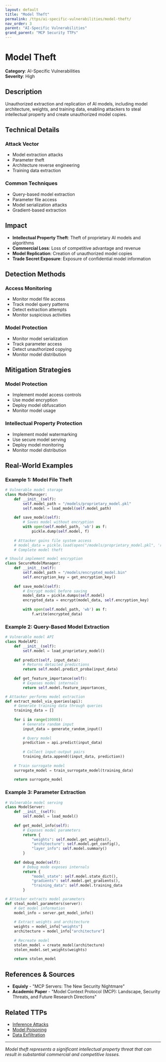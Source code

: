 ```yaml
---
layout: default
title: "Model Theft"
permalink: /ttps/ai-specific-vulnerabilities/model-theft/
nav_order: 3
parent: "AI-Specific Vulnerabilities"
grand_parent: "MCP Security TTPs"
---
```


# Model Theft

**Category**: AI-Specific Vulnerabilities  
**Severity**: High  

## Description

Unauthorized extraction and replication of AI models, including model architecture, weights, and training data, enabling attackers to steal intellectual property and create unauthorized model copies.

## Technical Details

### Attack Vector
- Model extraction attacks
- Parameter theft
- Architecture reverse engineering
- Training data extraction

### Common Techniques
- Query-based model extraction
- Parameter file access
- Model serialization attacks
- Gradient-based extraction

## Impact

- **Intellectual Property Theft**: Theft of proprietary AI models and algorithms
- **Commercial Loss**: Loss of competitive advantage and revenue
- **Model Replication**: Creation of unauthorized model copies
- **Trade Secret Exposure**: Exposure of confidential model information

## Detection Methods

### Access Monitoring
- Monitor model file access
- Track model query patterns
- Detect extraction attempts
- Monitor suspicious activities

### Model Protection
- Monitor model serialization
- Track parameter access
- Detect unauthorized copying
- Monitor model distribution

## Mitigation Strategies

### Model Protection
- Implement model access controls
- Use model encryption
- Deploy model obfuscation
- Monitor model usage

### Intellectual Property Protection
- Implement model watermarking
- Use secure model serving
- Deploy model monitoring
- Monitor model distribution

## Real-World Examples

### Example 1: Model File Theft
```python
# Vulnerable model storage
class ModelManager:
    def __init__(self):
        self.model_path = "/models/proprietary_model.pkl"
        self.model = load_model(self.model_path)
    
    def save_model(self):
        # Saves model without encryption
        with open(self.model_path, 'wb') as f:
            pickle.dump(self.model, f)
    
    # Attacker gains file system access
    # model_data = pickle.load(open("/models/proprietary_model.pkl", 'rb'))
    # Complete model theft

# Should implement model encryption
class SecureModelManager:
    def __init__(self):
        self.model_path = "/models/encrypted_model.bin"
        self.encryption_key = get_encryption_key()
    
    def save_model(self):
        # Encrypt model before saving
        model_data = pickle.dumps(self.model)
        encrypted_data = encrypt(model_data, self.encryption_key)
        
        with open(self.model_path, 'wb') as f:
            f.write(encrypted_data)
```

### Example 2: Query-Based Model Extraction
```python
# Vulnerable model API
class ModelAPI:
    def __init__(self):
        self.model = load_proprietary_model()
    
    def predict(self, input_data):
        # Returns detailed predictions
        return self.model.predict_proba(input_data)
    
    def get_feature_importance(self):
        # Exposes model internals
        return self.model.feature_importances_

# Attacker performs model extraction
def extract_model_via_queries(api):
    # Generate training data through queries
    training_data = []
    
    for i in range(10000):
        # Generate random input
        input_data = generate_random_input()
        
        # Query model
        prediction = api.predict(input_data)
        
        # Collect input-output pairs
        training_data.append((input_data, prediction))
    
    # Train surrogate model
    surrogate_model = train_surrogate_model(training_data)
    
    return surrogate_model
```

### Example 3: Parameter Extraction
```python
# Vulnerable model serving
class ModelServer:
    def __init__(self):
        self.model = load_model()
    
    def get_model_info(self):
        # Exposes model parameters
        return {
            "weights": self.model.get_weights(),
            "architecture": self.model.get_config(),
            "layer_info": self.model.summary()
        }
    
    def debug_mode(self):
        # Debug mode exposes internals
        return {
            "model_state": self.model.state_dict(),
            "gradients": self.model.get_gradients(),
            "training_data": self.model.training_data
        }

# Attacker extracts model parameters
def steal_model_parameters(server):
    # Get model information
    model_info = server.get_model_info()
    
    # Extract weights and architecture
    weights = model_info["weights"]
    architecture = model_info["architecture"]
    
    # Recreate model
    stolen_model = create_model(architecture)
    stolen_model.set_weights(weights)
    
    return stolen_model
```

## References & Sources

- **Equixly** - "MCP Servers: The New Security Nightmare"
- **Academic Paper** - "Model Context Protocol (MCP): Landscape, Security Threats, and Future Research Directions"

## Related TTPs

- [Inference Attacks](inference-attacks.md)
- [Model Poisoning](model-poisoning.md)
- [Data Exfiltration](../data-exfiltration/data-exfiltration.md)

---

*Model theft represents a significant intellectual property threat that can result in substantial commercial and competitive losses.*